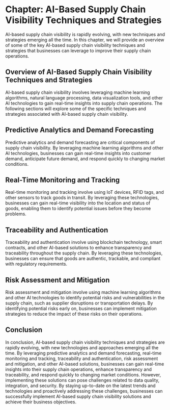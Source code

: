 Chapter: AI-Based Supply Chain Visibility Techniques and Strategies
===================================================================

AI-based supply chain visibility is rapidly evolving, with new techniques and strategies emerging all the time. In this chapter, we will provide an overview of some of the key AI-based supply chain visibility techniques and strategies that businesses can leverage to improve their supply chain operations.

Overview of AI-Based Supply Chain Visibility Techniques and Strategies
----------------------------------------------------------------------

AI-based supply chain visibility involves leveraging machine learning algorithms, natural language processing, data visualization tools, and other AI technologies to gain real-time insights into supply chain operations. The following sections will explore some of the specific techniques and strategies associated with AI-based supply chain visibility.

Predictive Analytics and Demand Forecasting
-------------------------------------------

Predictive analytics and demand forecasting are critical components of supply chain visibility. By leveraging machine learning algorithms and other AI technologies, businesses can gain real-time insights into customer demand, anticipate future demand, and respond quickly to changing market conditions.

Real-Time Monitoring and Tracking
---------------------------------

Real-time monitoring and tracking involve using IoT devices, RFID tags, and other sensors to track goods in transit. By leveraging these technologies, businesses can gain real-time visibility into the location and status of goods, enabling them to identify potential issues before they become problems.

Traceability and Authentication
-------------------------------

Traceability and authentication involve using blockchain technology, smart contracts, and other AI-based solutions to enhance transparency and traceability throughout the supply chain. By leveraging these technologies, businesses can ensure that goods are authentic, trackable, and compliant with regulatory requirements.

Risk Assessment and Mitigation
------------------------------

Risk assessment and mitigation involve using machine learning algorithms and other AI technologies to identify potential risks and vulnerabilities in the supply chain, such as supplier disruptions or transportation delays. By identifying potential risks early on, businesses can implement mitigation strategies to reduce the impact of these risks on their operations.

Conclusion
----------

In conclusion, AI-based supply chain visibility techniques and strategies are rapidly evolving, with new technologies and approaches emerging all the time. By leveraging predictive analytics and demand forecasting, real-time monitoring and tracking, traceability and authentication, risk assessment and mitigation, and other AI-based solutions, businesses can gain real-time insights into their supply chain operations, enhance transparency and traceability, and respond quickly to changing market conditions. However, implementing these solutions can pose challenges related to data quality, integration, and security. By staying up-to-date on the latest trends and technologies and proactively addressing these challenges, businesses can successfully implement AI-based supply chain visibility solutions and achieve their business objectives.
